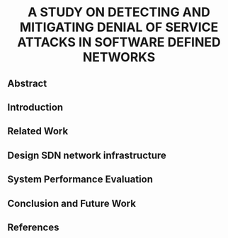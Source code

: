<div align="center">
  <h1><strong>A STUDY ON DETECTING AND MITIGATING DENIAL OF SERVICE ATTACKS IN SOFTWARE DEFINED NETWORKS</strong></h1>
</div>

## Abstract
## Introduction
## Related Work
## Design SDN network infrastructure
## System Performance Evaluation
## Conclusion and Future Work
## References
